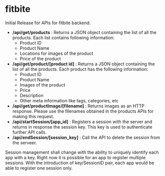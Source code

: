# fitbite
Initial Release for APIs for fitbite backend.


  * **/api/get/products** :  Returns a JSON object containing the list of all the products. Each list contains following information:
    * Product ID
    * Product Name
    * Locations for images of the product
    * Price of the product
  * **/api/get/product/[product id]** : Returns a JSON object containing the list of all the products. Each product has the following information:
    * Product ID
    * Product Name
    * Images of the product
    * Price
    * Description
    * Other meta information like tags, categories, etc
  * **/api/get/productImage/[filename]** :  Returns images as an HTTP response. Please use the filenames obtained in the products APIs for making this request.
  * **/api/startSession/[app_id]** : Registers a session with the server and returns in response the session key. This key is used to authenticate further API calls.
  * **/api/endSession/[session_key]** : Call the API to delete the session from the serveer.


Session management shall change with the ability to uniquely identify each app with a key. Right now it is possible for an app to register multiple sessions. With the introduction of key/SessionID pair, each app would be able to register one session only.
